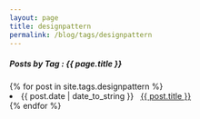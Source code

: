 ```yaml
---
layout: page
title: designpattern
permalink: /blog/tags/designpattern
---
```

 
<h5> Posts by Tag : {{ page.title }} </h5>

<div class="card">
{% for post in site.tags.designpattern %}
 <li class="category-posts"><span>{{ post.date | date_to_string }}</span> &nbsp; <a href="{{ post.url }}">{{ post.title }}</a></li>
{% endfor %}
</div>